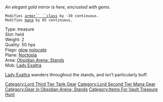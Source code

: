 *An elegant gold mirror is here, encrusted with gems.*  

`Modifies `[`armor`` ``class`](Armor_Class.md "wikilink")` by -30 continuous.`  
`Modifies `[`mana`](Mana_Points.md "wikilink")` by 65 continuous.`

Type: treasure  
Slot: held  
Weight: 2  
Quality: 50 hps  
Flags: [glow](Glow_Flag.md "wikilink")
[nolocate](Nolocate_Flag.md "wikilink")  
Plane: [Noctopia](:Category:Noctopia.md "wikilink")  
Area: [Obsidian Arena;
Stands](:Category:Obsidian_Arena;_Stands.md "wikilink")  
Mob: [Lady Exaltra](Lady_Exaltra "wikilink")

[Lady Exaltra](Lady_Exaltra "wikilink") wanders throughout the stands,
and isn't particularly buff.

[Category:Lord Third Tier Tank
Gear](Category:Lord_Third_Tier_Tank_Gear "wikilink") [Category:Lord
Second Tier Mana Gear](Category:Lord_Second_Tier_Mana_Gear "wikilink")
[Category:Gear In Obsidian Arena;
Stands](Category:Gear_In_Obsidian_Arena;_Stands "wikilink")
[Category:Items For Vault Treasure
Hunt](Category:Items_For_Vault_Treasure_Hunt "wikilink")
